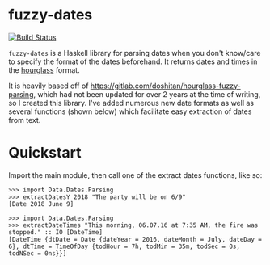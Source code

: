 # fuzzy-dates

[![Build Status](https://travis-ci.org/ReedOei/fuzzy-dates.svg?branch=master)](https://travis-ci.org/ReedOei/fuzzy-dates)

`fuzzy-dates` is a Haskell library for parsing dates when you don't know/care to specify the format of the dates beforehand.
It returns dates and times in the [hourglass](https://hackage.haskell.org/package/hourglass) format.

It is heavily based off of <https://gitlab.com/doshitan/hourglass-fuzzy-parsing>, which had not been updated for over 2 years at the time of writing, so I created this library. I've added numerous new date formats as well as several functions (shown below) which facilitate easy extraction of dates from text.

# Quickstart

Import the main module, then call one of the extract dates functions, like so:

```
>>> import Data.Dates.Parsing
>>> extractDatesY 2018 "The party will be on 6/9"
[Date 2018 June 9]
```

```
>>> import Data.Dates.Parsing
>>> extractDateTimes "This morning, 06.07.16 at 7:35 AM, the fire was stopped." :: IO [DateTime]
[DateTime {dtDate = Date {dateYear = 2016, dateMonth = July, dateDay = 6}, dtTime = TimeOfDay {todHour = 7h, todMin = 35m, todSec = 0s, todNSec = 0ns}}]

